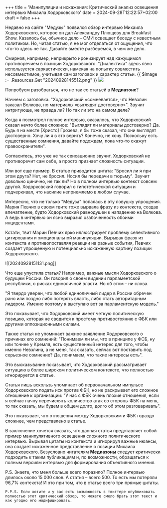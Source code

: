 +++
title = 'Манипуляции и искажения: Критический анализ освещения интервью Михаила Ходорковского'
date = 2024-09-28T12:22:57+02:00
draft = false
+++

Недавно на сайте "Медузы" появился обзор интервью Михаила Ходорковского, которое он дал Александру Плющеву для Breakfast Show. Казалось бы, обычное дело – СМИ освещает беседу с известным политиком. Но, читая статью, я не мог отделаться от ощущения, что что-то здесь не так. Давайте вместе разберемся, в чем же дело.

Смирнов, например, неприкрыто иронизирует над кажущимся противоречием в позиции Ходорковского. "Диалектика" здесь явно используется саркастически, намекая на попытку совместить несовместимое, учитывая сам заголовок и характер статьи.
{{ $image := .Resources.Get "20240928145512.png" }}
![](posts/20240928145512.png)

Попробуем разобраться, что не так со статьей в **Медиазоне**?

Начнем с заголовка. "Ходорковский «сомневается», что Невзлин заказал Волкова, но материалы «выглядят достоверно»". Звучит интригующе, не правда ли? Но так ли это на самом деле?

Когда я посмотрел полное интервью, оказалось, что Ходорковский сказал нечто более сложное:
"Выглядят ли материалы достоверно? Да. Будь я на месте [Христо] Грозева, я бы тоже сказал, что они выглядят достоверно. Хочу ли я в это верить? Конечно, не хочу. Поскольку есть существенные сомнения, давайте подождем, пока что-то скажут правоохранители".

Согласитесь, это уже не так сенсационно звучит. Ходорковский не противоречит сам себе, а просто признает сложность ситуации.

Или вот еще пример. В статье приводится цитата: "Бросил ли я при этом друга? Нет, не бросил. Носил бы передачи в тюрьму". Звучит довольно цинично, не так ли? Но в полном интервью контекст совсем другой. Ходорковский говорил о гипотетической ситуации и подчеркивал, что насилие неприемлемо в любом случае.

Интересно, что не только "Медуза" попалась в эту ловушку упрощения. Мария Певчих в своем твите тоже вырвала фразу из контекста, создав впечатление, будто Ходорковский равнодушен к нападению на Волкова. А ведь в интервью он ясно выразил озабоченность обоими инцидентами.

Кстати, твит Марии Певчих ярко иллюстрирует проблему селективного цитирования и эмоциональной манипуляции. Вырывая фразу из контекста и противопоставляя реакции на разные события, Певчих создает упрощенную и потенциально искаженную картину позиции Ходорковского. 

![[20240928151131.png]]

Что еще упустила статья? Например, важные мысли Ходорковского о будущем России. Он говорил о своем видении парламентской республики, о рисках единоличной власти. Но об этом – ни слова.

"Я твердо уверен, что любой единоличный лидер в России обречен рано или поздно либо потерять власть, либо стать авторитарным лидером. Именно поэтому я выступаю вот за парламентскую модель."

Это показывает, что Ходорковский имеет четкую политическую позицию, которая не сводится к простому противостоянию с ФБК или другими оппозиционными силами.

Также статья не упоминает важное заявление Ходорковского о причинах его сомнений:
"Понимаем ли мы, что в принципе у ФСБ, ну или точнее у Кремля, есть существенный интерес для того, чтобы именно Невзлина, а не меня, так сказать, сейчас вот поставить под серьезное сомнение? Да, понимаем, что такие интересы есть".

Это высказывание показывает, что Ходорковский рассматривает ситуацию в более широком политическом контексте, что полностью игнорируется в статье.

Статья лишь вскользь упоминает об первоначальном импульсе Ходорковского подать иск против ФБК, но не раскрывает его сложное отношение к организации:
"У нас с ФБК очень плохие отношения, если я сейчас начну перечислять количество атак со стороны ФБК на меня, то так сказать, мы будем в общем долго, долго об этом разговаривать".

Это показывает, что отношения между Ходорковским и ФБК гораздо сложнее, чем представлено в статье.

В заключение хочется сказать, что данная статья представляет собой пример манипулятивного освещения сложного политического интервью. Вырывая цитаты из контекста и игнорируя важные нюансы, она создает искаженное представление о позиции Михаила Ходорковского. Безусловно читателям **Медиазоны** следует критически подходить к таким публикациям и, по возможности, обращаться к полным версиям интервью для формирования объективного мнения.

P.S. Знаете, что меня больше всего поразило? Полное интервью длилось около 15 000 слов. А статья – всего 500. То есть мы потеряли 96,7% контекста! И это при том, что в статье всего три прямые цитаты. 

`P.P.S. Если хотите и у вас есть возможность в твиттере опубликовать полностью этот критический обзор, то можете смело брать этот текст и как угодно его модифицировать.`



